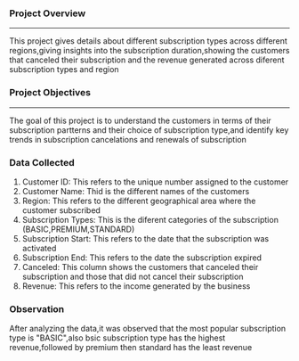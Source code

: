 ### Project Overview
---
This project gives details about different subscription types across different regions,giving insights into the subscription duration,showing the customers that canceled their subscription and the revenue generated across diferent subscription types and region

### Project Objectives
---
The goal of this project is to understand the customers in terms of their subscription partterns and their choice of subscription type,and identify key trends in subscription cancelations and renewals of subscription

### Data Collected
1. Customer ID: This refers to the unique number assigned to the customer
2. Customer Name: Thid is the different names of the customers
3. Region: This refers to the different geographical area where the customer subscribed
4. Subscription Types: This is the diferent categories of the subscription (BASIC,PREMIUM,STANDARD)
5. Subscription Start: This refers to the date that the subscription was activated
6. Subscription End: This refers to the date the subscription expired
7. Canceled: This column shows the customers that canceled their subscription and those that did not cancel their subscription
8. Revenue: This refers to the income generated by the business

 ### Observation
 After analyzing the data,it was observed that the most popular subscription type is "BASIC",also bsic subscription type has the highest revenue,followed by premium then standard has the least revenue
